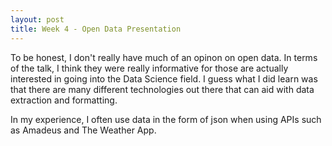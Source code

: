 ```yaml
---
layout: post
title: Week 4 - Open Data Presentation
---
```



To be honest, I don't really have much of an opinon on open data. In terms of the talk, I think they were really informative
for those are actually interested in going into the Data Science field. I guess what I did learn was that there are many different technologies out there that can aid with data extraction and formatting.
 
In my experience, I often use data in the form of json when using APIs such as Amadeus and The Weather App.
 
